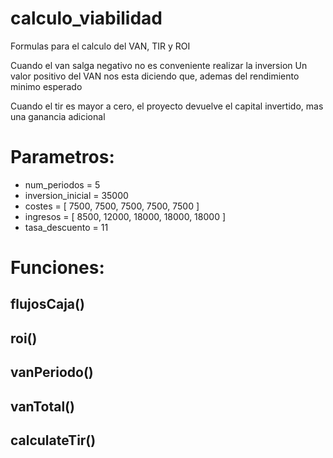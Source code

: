 # calculo_viabilidad
Formulas para el calculo del VAN, TIR  y ROI

Cuando el van salga negativo no es conveniente realizar la inversion
Un valor positivo del VAN nos esta diciendo que, ademas del rendimiento minimo esperado

Cuando el tir es mayor a cero, el proyecto devuelve el capital invertido, mas una ganancia adicional


# Parametros:

+ num_periodos = 5
+ inversion_inicial = 35000
+ costes      = [ 7500, 7500, 7500, 7500, 7500 ]
+ ingresos    = [ 8500, 12000, 18000, 18000, 18000 ]
+ tasa_descuento = 11


# Funciones:

## flujosCaja()

## roi()

## vanPeriodo()

## vanTotal()

## calculateTir()


